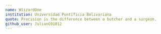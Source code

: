 ```yaml
---
name: WiizardOne
institution: Universidad Pontificia Bolivariana
quote: Precision is the difference between a butcher and a surgeon.
github_user: JulianG91012
---
```

